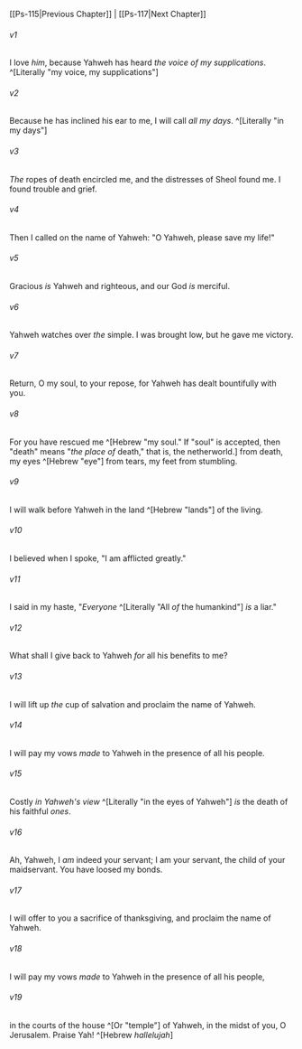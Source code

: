 ﻿---
aliases:
  - Psalms 116
---

[[Ps-115|Previous Chapter]] | [[Ps-117|Next Chapter]]

###### v1
I love _him_, because Yahweh has heard
_the voice of my supplications_. ^[Literally "my voice, my supplications"]

###### v2
Because he has inclined his ear to me,
I will call _all my days_. ^[Literally "in my days"]

###### v3
_The_ ropes of death encircled me,
and the distresses of Sheol found me.
I found trouble and grief.

###### v4
Then I called on the name of Yahweh:
"O Yahweh, please save my life!"

###### v5
Gracious _is_ Yahweh and righteous,
and our God _is_ merciful.

###### v6
Yahweh watches over _the_ simple.
I was brought low, but he gave me victory.

###### v7
Return, O my soul, to your repose,
for Yahweh has dealt bountifully with you.

###### v8
For you have rescued me ^[Hebrew "my soul." If "soul" is accepted, then "death" means "_the place of_ death," that is, the netherworld.] from death,
my eyes ^[Hebrew "eye"] from tears, my feet from stumbling.

###### v9
I will walk before Yahweh
in the land ^[Hebrew "lands"] of the living.

###### v10
I believed when I spoke,
"I am afflicted greatly."

###### v11
I said in my haste,
"_Everyone_ ^[Literally "All _of_ the humankind"] _is_ a liar."

###### v12
What shall I give back to Yahweh
_for_ all his benefits to me?

###### v13
I will lift up _the_ cup of salvation
and proclaim the name of Yahweh.

###### v14
I will pay my vows _made_ to Yahweh
in the presence of all his people.

###### v15
Costly _in Yahweh's view_ ^[Literally "in the eyes of Yahweh"] _is_
the death of his faithful _ones_.

###### v16
Ah, Yahweh, I _am_ indeed your servant;
I am your servant, the child of your maidservant.
You have loosed my bonds.

###### v17
I will offer to you a sacrifice of thanksgiving,
and proclaim the name of Yahweh.

###### v18
I will pay my vows _made_ to Yahweh
in the presence of all his people,

###### v19
in the courts of the house ^[Or "temple"] of Yahweh,
in the midst of you, O Jerusalem.
Praise Yah! ^[Hebrew _hallelujah_]